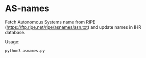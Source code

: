 # AS-names

Fetch Autonomous Systems name from RIPE (https://ftp.ripe.net/ripe/asnames/asn.txt)
and update names in IHR database. 

Usage:
```zsh
python3 asnames.py
```
